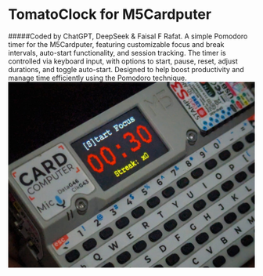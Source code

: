 # TomatoClock for M5Cardputer
#####Coded by ChatGPT, DeepSeek & Faisal F Rafat.
A simple Pomodoro timer for the M5Cardputer, featuring customizable focus and break intervals, auto-start functionality, and session tracking. The timer is controlled via keyboard input, with options to start, pause, reset, adjust durations, and toggle auto-start. Designed to help boost productivity and manage time efficiently using the Pomodoro technique.
![TomatoClock](TomatoClock.jpeg)
